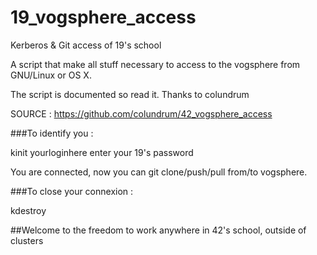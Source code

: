 # 19_vogsphere_access
Kerberos &amp; Git access of 19's school

A script that make all stuff necessary to access to the vogsphere from GNU/Linux or OS X.

The script is documented so read it. Thanks to colundrum 

SOURCE : https://github.com/colundrum/42_vogsphere_access

###To identify you :

kinit yourloginhere
enter your 19's password

You are connected, now you can git clone/push/pull from/to vogsphere.

###To close your connexion :

kdestroy

##Welcome to the freedom to work anywhere in 42's school, outside of clusters

